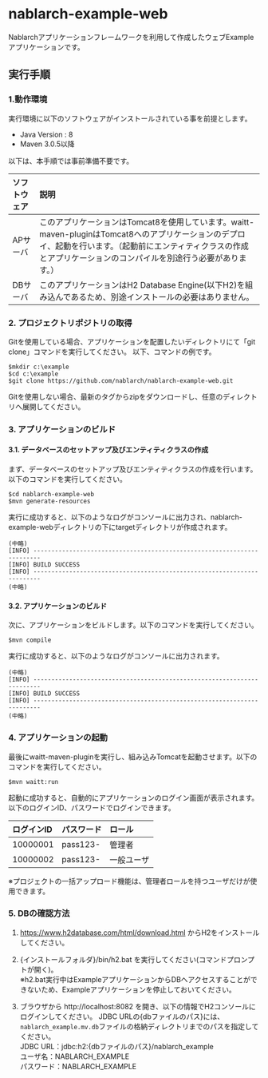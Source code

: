 nablarch-example-web
===========================

Nablarchアプリケーションフレームワークを利用して作成したウェブExampleアプリケーションです。

## 実行手順

### 1.動作環境
実行環境に以下のソフトウェアがインストールされている事を前提とします。
* Java Version : 8
* Maven 3.0.5以降

以下は、本手順では事前準備不要です。

|ソフトウェア|説明|
|:---|:---|
|APサーバ|このアプリケーションはTomcat8を使用しています。waitt-maven-pluginはTomcat8へのアプリケーションのデプロイ、起動を行います。（起動前にエンティティクラスの作成とアプリケーションのコンパイルを別途行う必要があります。）|
|DBサーバ|このアプリケーションはH2 Database Engine(以下H2)を組み込んであるため、別途インストールの必要はありません。|

### 2. プロジェクトリポジトリの取得
Gitを使用している場合、アプリケーションを配置したいディレクトリにて「git clone」コマンドを実行してください。
以下、コマンドの例です。

    $mkdir c:\example
    $cd c:\example
    $git clone https://github.com/nablarch/nablarch-example-web.git

Gitを使用しない場合、最新のタグからzipをダウンロードし、任意のディレクトリへ展開してください。

### 3. アプリケーションのビルド
#### 3.1. データベースのセットアップ及びエンティティクラスの作成
まず、データベースのセットアップ及びエンティティクラスの作成を行います。以下のコマンドを実行してください。

    $cd nablarch-example-web
    $mvn generate-resources
  
実行に成功すると、以下のようなログがコンソールに出力され、nablarch-example-webディレクトリの下にtargetディレクトリが作成されます。

    (中略)
    [INFO] ------------------------------------------------------------------------
    [INFO] BUILD SUCCESS
    [INFO] ------------------------------------------------------------------------
    (中略)

#### 3.2. アプリケーションのビルド

次に、アプリケーションをビルドします。以下のコマンドを実行してください。

    $mvn compile
    
実行に成功すると、以下のようなログがコンソールに出力されます。

    (中略)
    [INFO] ------------------------------------------------------------------------
    [INFO] BUILD SUCCESS
    [INFO] ------------------------------------------------------------------------
    (中略)


### 4. アプリケーションの起動
最後にwaitt-maven-pluginを実行し、組み込みTomcatを起動させます。以下のコマンドを実行してください。

    $mvn waitt:run

起動に成功すると、自動的にアプリケーションのログイン画面が表示されます。
以下のログインID、パスワードでログインできます。

| ログインID | パスワード | ロール     |
|:-----------|:-----------|:-----------|
| 10000001   | pass123-   | 管理者     |
| 10000002   | pass123-   | 一般ユーザ |

※プロジェクトの一括アップロード機能は、管理者ロールを持つユーザだけが使用できます。

### 5. DBの確認方法

1. https://www.h2database.com/html/download.html からH2をインストールしてください。  


2. {インストールフォルダ}/bin/h2.bat を実行してください(コマンドプロンプトが開く)。  
  ※h2.bat実行中はExampleアプリケーションからDBへアクセスすることができないため、Exampleアプリケーションを停止しておいてください。

3. ブラウザから http://localhost:8082 を開き、以下の情報でH2コンソールにログインしてください。
   JDBC URLの{dbファイルのパス}には、`nablarch_example.mv.db`ファイルの格納ディレクトリまでのパスを指定してください。  
  JDBC URL：jdbc:h2:{dbファイルのパス}/nablarch_example  
  ユーザ名：NABLARCH_EXAMPLE  
  パスワード：NABLARCH_EXAMPLE
